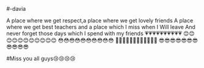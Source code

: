 #-davia



A place where we get respect,a place where we get lovely
friends
A place where we get best teachers and a place which
I miss when I Will leave
And never forget those days which I spend with my friends
💗💗💗💗💗💗💗💗💗💗
            😊😊😊😊😊😊😊😊😊😊😊
😳😳😳😳😳😳😳😳😳😳
            💞💞💞💞💞💞💞💞💞💞💞💞
            😎😎😎😎😎😎😎😎😎😎😎


















#Miss you all guys😢😢😢😢
